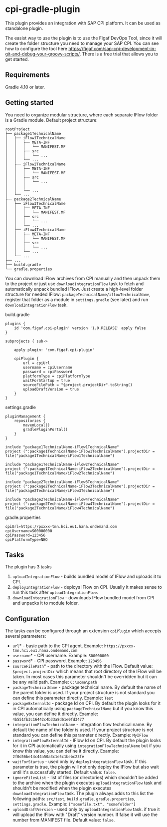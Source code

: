 # cpi-gradle-plugin
This plugin provides an integration with SAP CPI platform. It can be used as standalone plugin.

The easist way to use the plugin is to use the Figaf DevOps Tool, since it will create the folder structure you need to manage your SAP CPI. You can see how to configure the tool here https://figaf.com/sap-cpi-development-in-git-and-debug-your-groovy-scripts/. There is a free trial that allows you to get started. 

## Requirements

Gradle 4.10 or later.

## Getting started

You need to organize modular structure, where each separate IFlow folder is a Gradle module.
Default project structure:
```
rootProject
├── package1TechnicalName
│   ├── iFlow1TechnicalName
│   │   ├── META-INF
│   │   │   └── MANIFEST.MF 
│   │   ├── src   
│   │   │   └── ...
│   │   └── ...
│   ├── iFlow2TechnicalName
│   │   ├── META-INF
│   │   │   └── MANIFEST.MF
│   │   ├── src   
│   │   │   └── ...
│   │   │   
│   │   └── ...  
│   └── ...     
├── package2TechnicalName
│   ├── iFlow3TechnicalName
│   │   ├── META-INF
│   │   │   └── MANIFEST.MF
│   │   ├── src   
│   │   │   └── ...
│   │   └── ...
│   ├── iFlow4TechnicalName
│   │   ├── META-INF
│   │   │   └── MANIFEST.MF 
│   │   ├── src   
│   │   │   └── ...  
│   │   └── ...  
│   └── ...  
├── ...
├── build.gradle
└── gradle.properties
```
You can download IFlow archives from CPI manually and then unpack them to the project or just use `downloadIntegrationFlow` task 
to fetch and automatically unpack bundled IFlow. Just create a high-level folder structure for needed IFlow: 
`packageTechnicalName/iflowTechnicalName`, register that folder as a module in `settings.gradle` (see later) and run 
`downloadIntegrationFlow` task.

build.gradle
```
plugins {
    id 'com.figaf.cpi-plugin' version '1.0.RELEASE' apply false
}

subprojects { sub->

    apply plugin: 'com.figaf.cpi-plugin'

    cpiPlugin {
        url = cpiUrl
        username = cpiUsername
        password = cpiPassword
        platformType = cpiPlatformType
        waitForStartup = true
        sourceFilePath = "$project.projectDir".toString()
        uploadDraftVersion = true
    }
}
```

settings.gradle
```
pluginManagement {
    repositories {
        mavenLocal()
        gradlePluginPortal()
    }
}

include "package1TechnicalName-iFlow1TechnicalName"
project (":package1TechnicalName-iFlow1TechnicalName").projectDir = file("package1TechnicalName/iFlow1TechnicalName")

include "package1TechnicalName-iFlow2TechnicalName"
project (":package1TechnicalName-iFlow2TechnicalName").projectDir = file("package1TechnicalName/iFlow2TechnicalName")

include "package2TechnicalName-iFlow3TechnicalName"
project (":package2TechnicalName-iFlow3TechnicalName").projectDir = file("package2TechnicalName/iFlow3TechnicalName")

include "package2TechnicalName-iFlow4TechnicalName"
project (":package2TechnicalName-iFlow4TechnicalName").projectDir = file("package2TechnicalName/iFlow4TechnicalName")
```

gradle.properties
```
cpiUrl=https://pxxxx-tmn.hci.eu1.hana.ondemand.com
cpiUsername=S00000000
cpiPassword=123456
cpiPlatformType=NEO
```

## Tasks
The plugin has 3 tasks
1. `uploadIntegrationFlow` - builds bundled model of IFlow and uploads it to CPI.
2. `deployIntegrationFlow` - deploys IFlow on CPI. Usually it makes sense to run this task after `uploadIntegrationFlow`.
3. `downloadIntegrationFlow` - downloads IFlow bundled model from CPI and unpacks it to module folder.

## Configuration
The tasks can be configured through an extension `cpiPlugin` which accepts several parameters:
* `url`* - basic path to the CPI agent. Example: `https://pxxxx-tmn.hci.eu1.hana.ondemand.com`
* `username`* - CPI username. Example: `S00000000`
* `password`* - CPI password. Example: `123456`
* `sourceFilePath`* - path to the directory with the IFlow. Default value: `$project.projectDir` which means
that root directory of the IFlow will be taken. In most cases this parameter shouldn't be overridden but it can be any valid path.
Example: `C:\some\path`
* `packageTechnicalName` - package technical name. By default the name of the parent folder is used. If your project structure is not standard
you can define this parameter directly. Example: `Test`
* `packageExternalId` - package Id on CPI. By default the plugin looks for it in CPI automatically using `packageTechnicalName` but if you know
this value, you can define it directly. Example: `4b551fb3c16442c4b33a8d61e0fd3477`
* `integrationFlowTechnicalName` - integration flow technical name. By default the name of the folder is used. If your project structure is not standard
you can define this parameter directly. Example: `MyIFlow`
* `integrationFlowExternalId` - IFlow Id on CPI. By default the plugin looks for it in CPI automatically using `integrationFlowTechnicalName` but if you know
this value, you can define it directly. Example: `2f0d56be14c44a50a3c1e5c1bebc23fe`
* `waitForStartup` - used only by `deployIntegrationFlow` task. If this parameter is true, the plugin will not only deploy the IFlow but also wait until it's successfully started.
Default value: `false`. 
* `ignoreFilesList` - list of files (or directories) which shouldn't be added to the archive when the plugin executes `uploadIntegrationFlow` task and shouldn't be modified when the plugin executes `downloadIntegrationFlow` task.
The plugin always adds to this list the following paths: `src/test`, `build.gradle`, `gradle.properties`, `settings.gradle`. Example: `["somefile.txt", "somefolder"]`
* `uploadDraftVersion` - used only by `uploadIntegrationFlow` task. if true it will upload the IFlow with "Draft" version number. If false it will use
the number from MANIFEST file. Default value: `false`.
